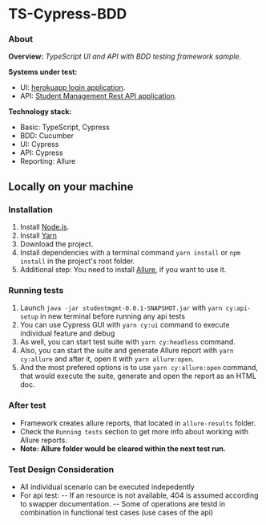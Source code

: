 # TS-Cypress-BDD

### About
**Overview:** _TypeScript UI and API with BDD testing framework sample._

**Systems under test:**
- UI: [herokuapp login application](http://the-internet.herokuapp.com/login).
- API: [Student Management Rest API application](http://localhost:9080/swagger-ui.html).

**Technology stack:**
- Basic: TypeScript, Cypress
- BDD: Cucumber
- UI: Cypress
- API: Cypress
- Reporting: Allure

## Locally on your machine
### Installation
1. Install [Node.js](https://nodejs.org/en/).
1. Install [Yarn](https://classic.yarnpkg.com/lang/en/docs/install)
1. Download the project.
1. Install dependencies with a terminal command `yarn install` or `npm install` in the project's root folder.
1. Additional step: You need to install [Allure](https://github.com/allure-framework/allure2), if you want to use it.

### Running tests
1. Launch `java -jar studentmgmt-0.0.1-SNAPSHOT.jar` with `yarn cy:api-setup` in new terminal before running any api tests 
1. You can use Cypress GUI with `yarn cy:ui` command to execute individual feature and debug
1. As well, you can start test suite with `yarn cy:headless` command.
1. Also, you can start the suite and generate Allure report with `yarn cy:allure` and after it, open it with `yarn allure:open`.
1. And the most prefered options is to use `yarn cy:allure:open` command, that would execute the suite, generate and open the report as an HTML doc.

### After test
- Framework creates allure reports, that located in `allure-results` folder.
- Check the `Running tests` section to get more info about working with Allure reports.
- **Note: Allure folder would be cleared within the next test run.**

### Test Design Consideration
- All individual scenario can be executed indepedently
- For api test:
-- If an resource is not available, 404 is assumed according to swapper documentation.
-- Some of operations are testd in combination in functional test cases (use cases of the api)
